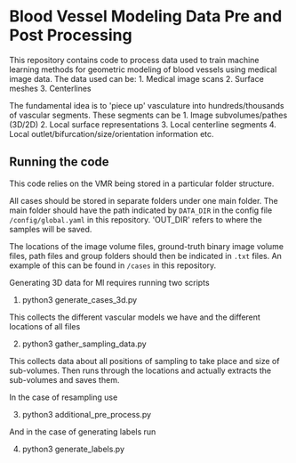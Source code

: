 # Blood Vessel Modeling Data Pre and Post Processing

This repository contains code to process data used to train machine learning methods for geometric modeling of blood vessels using medical image data. The data used can be:
    1. Medical image scans
    2. Surface meshes
    3. Centerlines

The fundamental idea is to 'piece up' vasculature into hundreds/thousands of vascular segments. These segments can be
    1. Image subvolumes/pathes (3D/2D)
    2. Local surface representations
    3. Local centerline segments
    4. Local outlet/bifurcation/size/orientation information
    etc.

## Running the code

This code relies on the VMR being stored in a particular folder structure.

All cases should be stored in separate folders under one main folder.
The main folder should have the path indicated by `DATA_DIR` in the config file `/config/global.yaml` in this repository. 'OUT_DIR' refers to where the samples will be saved.

The locations of the image volume files, ground-truth binary image volume files, path files and group folders should then be indicated in `.txt` files.
An example of this can be found in `/cases` in this repository.

Generating 3D data for Ml requires running two scripts

1. python3 generate_cases_3d.py

This collects the different vascular models we have and the different locations of all files

2. python3 gather_sampling_data.py

This collects data about all positions of sampling to take place and size of sub-volumes. Then runs through the locations and actually extracts the sub-volumes and saves them.

In the case of resampling use

3. python3 additional_pre_process.py

And in the case of generating labels run

4. python3 generate_labels.py
